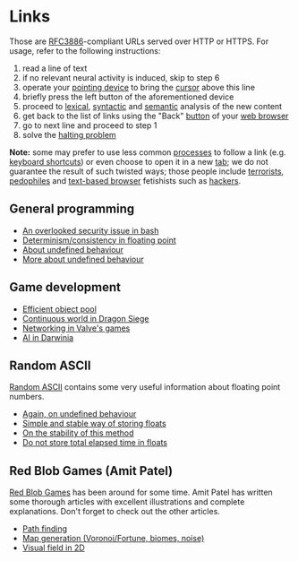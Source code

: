 Links
=====

Those are [RFC3886](https://tools.ietf.org/html/rfc3986)-compliant URLs
served over HTTP or HTTPS. For usage, refer to the following instructions:

1. read a line of text
2. if no relevant neural activity is induced, skip to step 6
3. operate your [pointing device](https://en.wikipedia.org/wiki/Pointing_device)
   to bring the [cursor](https://en.wikipedia.org/wiki/Cursor_%28computing%29) above this line
4. briefly press the left button of the aforementioned device
5. proceed to [lexical](https://en.wikipedia.org/wiki/Lexical_analysis),
   [syntactic](https://en.wikipedia.org/wiki/Parsing) and
   [semantic](https://en.wikipedia.org/wiki/Semantic_analysis_%28linguistics%29)
   analysis of the new content
6. get back to the list of links using the "Back"
   [button](https://en.wikipedia.org/wiki/Button_%28computing%29) of your
   [web browser](https://en.wikipedia.org/wiki/Web_browser)
7. go to next line and proceed to step 1
8. solve the [halting problem](https://en.wikipedia.org/wiki/Halting_problem)

**Note:** some may prefer to use less common
[processes](https://en.wiktionary.org/wiki/process)
to follow a link (e.g. [keyboard
shortcuts](https://en.wikipedia.org/wiki/Keyboard_shortcut))
or even choose to open it in a new
[tab](https://en.wikipedia.org/wiki/Tab_%28GUI%29); we do
not guarantee the result of such twisted ways; those people
include [terrorists](https://en.wikipedia.org/wiki/Terrorism),
[pedophiles](https://en.wikipedia.org/wiki/Pedophilia) and [text-based
browser](https://en.wikipedia.org/wiki/Text-based_web_browser) fetishists
such as [hackers](https://en.wikipedia.org/wiki/Script_kiddie).


General programming
-------------------

* [An overlooked security issue in bash](http://www.dwheeler.com/essays/filenames-in-shell.html)
* [Determinism/consistency in floating point](http://yosefk.com/blog/consistency-how-to-defeat-the-purpose-of-ieee-floating-point.html)
* [About undefined behaviour](http://blog.llvm.org/2011/05/what-every-c-programmer-should-know.html)
* [More about undefined behaviour](http://blog.regehr.org/archives/213)


Game development
----------------

* [Efficient object pool](http://gamedev.stackexchange.com/questions/33888/what-is-the-most-efficient-container-to-store-dynamic-game-objects-in)
* [Continuous world in Dragon Siege](http://scottbilas.com/files/2003/gdc_san_jose/continuous_world_paper.pdf)
* [Networking in Valve's games](https://developer.valvesoftware.com/wiki/Source_Multiplayer_Networking)
* [AI in Darwinia](http://www.gamasutra.com/view/feature/132386/developing_ai_in_darwinia.php?print=1)


Random ASCII
------------

[Random ASCII](https://randomascii.wordpress.com/) contains some very useful information about floating point numbers.

* [Again, on undefined behaviour](http://randomascii.wordpress.com/2014/05/19/undefined-behavior-can-format-your-drive/)
* [Simple and stable way of storing floats](https://randomascii.wordpress.com/2012/03/08/float-precisionfrom-zero-to-100-digits-2/)
* [On the stability of this method](http://randomascii.wordpress.com/2013/02/07/float-precision-revisited-nine-digit-float-portability/)
* [Do not store total elapsed time in floats](http://randomascii.wordpress.com/2012/02/13/dont-store-that-in-a-float/)

Red Blob Games (Amit Patel)
---------------------------

[Red Blob Games](http://www.redblobgames.com/) has been around for
some time. Amit Patel has written some thorough articles with excellent
illustrations and complete explanations. Don't forget to check out the
other articles.

* [Path finding](http://theory.stanford.edu/~amitp/GameProgramming/)
* [Map generation (Voronoi/Fortune, biomes, noise)](http://www-cs-students.stanford.edu/~amitp/game-programming/polygon-map-generation/)
* [Visual field in 2D](http://www.redblobgames.com/articles/visibility/)
